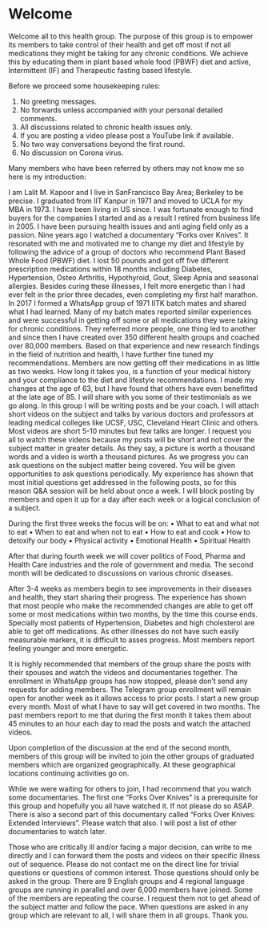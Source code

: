 # Welcome 

Welcome all to this health group. The purpose of this group is to empower its members to take control of their health and get off  most if not all medications they might be taking for any chronic conditions. We achieve this by educating them in plant based whole food (PBWF) diet and active, Intermittent (IF) and Therapeutic fasting based lifestyle. 

Before we proceed some housekeeping rules:
1. No greeting messages.
2. No forwards unless accompanied with your personal detailed comments. 
3. All discussions related to chronic health issues only.
4. If you are posting a video please post a YouTube link if available.
5. No two way conversations beyond the first round.
6. No discussion on Corona virus. 

Many members who have been referred by others may not know me so here is my introduction: 

I am Lalit M. Kapoor and I live in SanFrancisco Bay Area; Berkeley to be precise. I graduated from IIT Kanpur in 1971 and moved to UCLA for my MBA in 1973. I have been living in US since. 
I was fortunate enough to find buyers for the companies I started and as a result I retired from business life in 2005. I have been pursuing health issues and anti aging field only as a passion.
Nine years ago I watched a documentary “Forks over Knives”. It resonated with me and motivated me to change my diet and lifestyle by following the advice of a group of doctors who recommend Plant Based Whole Food (PBWF) diet. I lost 50 pounds and got off five different prescription medications within 18 months including Diabetes, Hypertension, Osteo Arthritis, Hypothyroid, Gout, Sleep Apnia and seasonal allergies. Besides curing these illnesses, I felt more energetic than I had ever felt in the prior three decades, even completing my first half marathon. 
In 2017 I formed a WhatsApp group of 1971 IITK batch mates and shared what I had learned. Many of my batch mates reported similar experiences and were successful in getting off some or all medications they were taking for chronic conditions. They referred more people, one thing led to another and since then I have created over 350 different health groups and coached over 80,000 members. 
Based on that experience and new research findings in the field of nutrition and health, I have further fine tuned my recommendations. Members are now getting off their medications in as little as two weeks. How long it takes you, is a function of your medical history and your compliance to the diet and lifestyle recommendations. I made my changes at the age of 63, but I have found that others have even benefitted at the late age of 85. I will share with you some of their testimonials as we go along. 
In this group I will be writing posts and be your coach. I will attach short videos on the subject and talks by various doctors and professors at leading medical colleges like UCSF, USC, Cleveland Heart Clinic and others. Most videos are short 5-10 minutes but few talks are longer. I request you all to watch these videos because my posts will be short and not cover the subject matter in greater details. As they say, a picture is worth a thousand words and a video is worth a thousand pictures. 
As we progress you can ask questions on the subject matter being covered. You will be given opportunities to ask questions periodically. My experience has shown that most initial questions get addressed in the following posts, so for this reason Q&A session will be held about once a week. I will block posting by members and open it up for a day after each week or a logical conclusion of a subject. 

During the first three weeks the focus will be on:
• What to eat and what not to eat
• When to eat and when not to eat
• How to eat and cook
• How to detoxify our body
• Physical activity
• Emotional Health
• Spiritual Health

After that during fourth week we will cover politics of Food, Pharma and Health Care industries and the role of government and media. 
The second month will be dedicated to discussions on various chronic diseases. 

After 3-4 weeks as members begin to see improvements in their diseases and health, they start sharing their progress. The experience has shown that most people who make the recommended changes are able to get off some or most medications within two months, by the time this course ends. Specially most patients of Hypertension, Diabetes and high cholesterol are able to get off medications. As other illnesses do not have such easily measurable markers, it is difficult to asses progress. Most members report feeling younger and more energetic. 

It is highly recommended that members of the group share the posts with their spouses and watch the videos and documentaries together. The enrollment in WhatsApp groups has now stopped, please don’t send any requests for adding members. The Telegram group enrollment will remain open for another week as it allows access to prior posts. I start a new group every month. Most of what I have to say will get covered in two months. The past members report to me that during the first month it takes them about 45 minutes to an hour each day to read the posts and watch the attached videos. 

Upon completion of the discussion at the end of the second month, members of this group will be invited to join the other groups of graduated members which are organized geographically. At these geographical locations continuing activities go on. 

While we were waiting for others to join, I had recommend that you watch some documentaries. The first one “Forks Over Knives” is a prerequisite for this group and hopefully you all have watched it. If not please do so ASAP. There is also a second part of this documentary called “Forks Over Knives: Extended Interviews”. Please watch that also. I will post a list of other documentaries to watch later. 

Those who are critically ill and/or facing a major decision, can write to me directly and I can forward them the posts and videos on their specific illness out of sequence. Please do not contact me on the direct line for trivial questions or questions of common interest. Those questions should only be asked in the group. There are 9 English groups and 4 regional language groups are running in parallel and over 6,000 members have joined. Some of the members are repeating the course. I request them not to get ahead of the subject matter and follow the pace. When questions are asked in any group which are relevant to all, I will share them in all groups.
Thank you.
